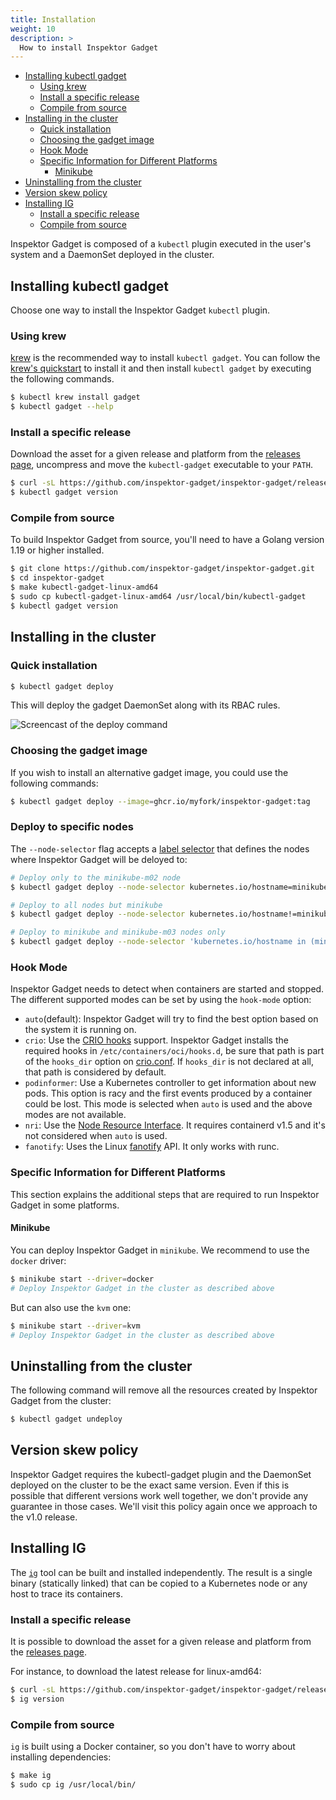 ```yaml
---
title: Installation
weight: 10
description: >
  How to install Inspektor Gadget
---
```


<!-- toc -->
- [Installing kubectl gadget](#installing-kubectl-gadget)
  * [Using krew](#using-krew)
  * [Install a specific release](#install-a-specific-release)
  * [Compile from source](#compile-from-source)
- [Installing in the cluster](#installing-in-the-cluster)
  * [Quick installation](#quick-installation)
  * [Choosing the gadget image](#choosing-the-gadget-image)
  * [Hook Mode](#hook-mode)
  * [Specific Information for Different Platforms](#specific-information-for-different-platforms)
    + [Minikube](#minikube)
- [Uninstalling from the cluster](#uninstalling-from-the-cluster)
- [Version skew policy](#version-skew-policy)
- [Installing IG](#installing-ig)
  * [Install a specific release](#install-a-specific-release-1)
  * [Compile from source](#compile-from-source-1)
<!-- /toc -->

Inspektor Gadget is composed of a `kubectl` plugin executed in the user's
system and a DaemonSet deployed in the cluster.

## Installing kubectl gadget

Choose one way to install the Inspektor Gadget `kubectl` plugin.

### Using krew

[krew](https://sigs.k8s.io/krew) is the recommended way to install
`kubectl gadget`. You can follow the
[krew's quickstart](https://krew.sigs.k8s.io/docs/user-guide/quickstart/)
to install it and then install `kubectl gadget` by executing the following
commands.

```bash
$ kubectl krew install gadget
$ kubectl gadget --help
```

### Install a specific release

Download the asset for a given release and platform from the
[releases page](https://github.com/inspektor-gadget/inspektor-gadget/releases/),
uncompress and move the `kubectl-gadget` executable to your `PATH`.

```bash
$ curl -sL https://github.com/inspektor-gadget/inspektor-gadget/releases/latest/download/kubectl-gadget-linux-amd64.tar.gz | sudo tar -C /usr/local/bin -xzf - kubectl-gadget
$ kubectl gadget version
```

### Compile from source

To build Inspektor Gadget from source, you'll need to have a Golang version
1.19 or higher installed.

```bash
$ git clone https://github.com/inspektor-gadget/inspektor-gadget.git
$ cd inspektor-gadget
$ make kubectl-gadget-linux-amd64
$ sudo cp kubectl-gadget-linux-amd64 /usr/local/bin/kubectl-gadget
$ kubectl gadget version
```

## Installing in the cluster

### Quick installation

```bash
$ kubectl gadget deploy
```

This will deploy the gadget DaemonSet along with its RBAC rules.

![Screencast of the deploy command](install.gif)

### Choosing the gadget image

If you wish to install an alternative gadget image, you could use the following commands:

```bash
$ kubectl gadget deploy --image=ghcr.io/myfork/inspektor-gadget:tag
```

### Deploy to specific nodes

The `--node-selector` flag accepts a [label
selector](https://kubernetes.io/docs/concepts/overview/working-with-objects/labels/#label-selectors)
that defines the nodes where Inspektor Gadget will be deloyed to:

```bash
# Deploy only to the minikube-m02 node
$ kubectl gadget deploy --node-selector kubernetes.io/hostname=minikube-m02

# Deploy to all nodes but minikube
$ kubectl gadget deploy --node-selector kubernetes.io/hostname!=minikube

# Deploy to minikube and minikube-m03 nodes only
$ kubectl gadget deploy --node-selector 'kubernetes.io/hostname in (minikube, minikube-m03)'
```

### Hook Mode

Inspektor Gadget needs to detect when containers are started and stopped.
The different supported modes can be set by using the `hook-mode` option:

- `auto`(default): Inspektor Gadget will try to find the best option based on
  the system it is running on.
- `crio`: Use the [CRIO
  hooks](https://github.com/containers/podman/blob/v3.4.4/pkg/hooks/docs/oci-hooks.5.md)
  support. Inspektor Gadget installs the required hooks in
  `/etc/containers/oci/hooks.d`, be sure that path is part of the `hooks_dir`
  option on
  [crio.conf](https://github.com/cri-o/cri-o/blob/v1.20.0/docs/crio.conf.5.md#crioruntime-table).
  If `hooks_dir` is not declared at all, that path is considered by default.
- `podinformer`: Use a Kubernetes controller to get information about new pods.
  This option is racy and the first events produced by a container could be
  lost. This mode is selected when `auto` is used and the above modes are not
  available.
- `nri`: Use the [Node Resource Interface](https://github.com/containerd/nri).
  It requires containerd v1.5 and it's not considered when `auto` is used.
- `fanotify`: Uses the Linux
  [fanotify](https://man7.org/linux/man-pages/man7/fanotify.7.html) API. It only
  works with runc.

### Specific Information for Different Platforms

This section explains the additional steps that are required to run Inspektor
Gadget in some platforms.

#### Minikube

You can deploy Inspektor Gadget in `minikube`.
We recommend to use the `docker` driver:


```bash
$ minikube start --driver=docker
# Deploy Inspektor Gadget in the cluster as described above
```

But can also use the `kvm` one:

```bash
$ minikube start --driver=kvm
# Deploy Inspektor Gadget in the cluster as described above
```

## Uninstalling from the cluster

The following command will remove all the resources created by Inspektor
Gadget from the cluster:

```bash
$ kubectl gadget undeploy
```

## Version skew policy

Inspektor Gadget requires the kubectl-gadget plugin and the DaemonSet
deployed on the cluster to be the exact same version. Even if this is
possible that different versions work well together, we don't provide
any guarantee in those cases. We'll visit this policy again once we
approach to the v1.0 release.

## Installing IG

The [`ig`](ig.md) tool can be built and installed
independently. The result is a single binary (statically linked) that can be
copied to a Kubernetes node or any host to trace its containers.

### Install a specific release

It is possible to download the asset for a given release and platform from the
[releases page](https://github.com/inspektor-gadget/inspektor-gadget/releases/).

For instance, to download the latest release for linux-amd64:

```bash
$ curl -sL https://github.com/inspektor-gadget/inspektor-gadget/releases/latest/download/ig-linux-amd64.tar.gz | sudo tar -C /usr/local/bin -xzf - ig
$ ig version
```

### Compile from source

`ig` is built using a Docker container, so you don't have to worry
about installing dependencies:

```bash
$ make ig
$ sudo cp ig /usr/local/bin/
```
